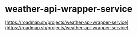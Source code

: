 # weather-api-wrapper-service
[https://roadmap.sh/projects/weather-api-wrapper-service](https://roadmap.sh/projects/weather-api-wrapper-service)
